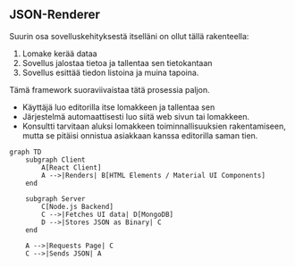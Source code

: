 ## JSON-Renderer

Suurin osa sovelluskehityksestä itselläni on ollut tällä rakenteella:

1. Lomake kerää dataa
2. Sovellus jalostaa tietoa ja tallentaa sen tietokantaan
3. Sovellus esittää tiedon listoina ja muina tapoina.

Tämä framework suoraviivaistaa tätä prosessia paljon.

- Käyttäjä luo editorilla itse lomakkeen ja tallentaa sen
- Järjestelmä automaattisesti luo siitä web sivun tai lomakkeen.
- Konsultti tarvitaan aluksi lomakkeen toiminnallisuuksien rakentamiseen, mutta se pitäisi onnistua asiakkaan kanssa editorilla saman tien.

```mermaid
graph TD
    subgraph Client
        A[React Client]
        A -->|Renders| B[HTML Elements / Material UI Components]
    end

    subgraph Server
        C[Node.js Backend]
        C -->|Fetches UI data| D[MongoDB]
        D -->|Stores JSON as Binary| C
    end

    A -->|Requests Page| C
    C -->|Sends JSON| A
```
